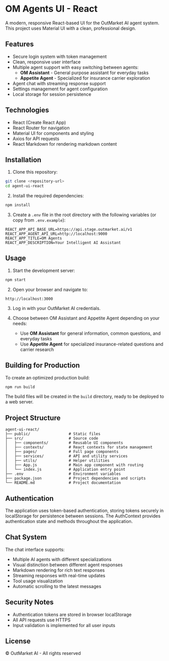 # OM Agents UI - React

A modern, responsive React-based UI for the OutMarket AI agent system. This project uses Material UI with a clean, professional design.

## Features

- Secure login system with token management
- Clean, responsive user interface
- Multiple agent support with easy switching between agents:
  - **OM Assistant** - General purpose assistant for everyday tasks
  - **Appetite Agent** - Specialized for insurance carrier exploration
- Agent chat with streaming response support
- Settings management for agent configuration
- Local storage for session persistence

## Technologies

- React (Create React App)
- React Router for navigation
- Material UI for components and styling
- Axios for API requests
- React Markdown for rendering markdown content

## Installation

1. Clone this repository:
```bash
git clone <repository-url>
cd agent-ui-react
```

2. Install the required dependencies:
```bash
npm install
```

3. Create a `.env` file in the root directory with the following variables (or copy from `.env.example`):
```
REACT_APP_API_BASE_URL=https://api.stage.outmarket.ai/v1
REACT_APP_AGENT_API_URL=http://localhost:9000
REACT_APP_TITLE=OM Agents
REACT_APP_DESCRIPTION=Your Intelligent AI Assistant
```

## Usage

1. Start the development server:
```bash
npm start
```

2. Open your browser and navigate to:
```
http://localhost:3000
```

3. Log in with your OutMarket AI credentials.

4. Choose between OM Assistant and Appetite Agent depending on your needs:
   - Use **OM Assistant** for general information, common questions, and everyday tasks
   - Use **Appetite Agent** for specialized insurance-related questions and carrier research

## Building for Production

To create an optimized production build:

```bash
npm run build
```

The build files will be created in the `build` directory, ready to be deployed to a web server.

## Project Structure

```
agent-ui-react/
├── public/                 # Static files
├── src/                    # Source code
│   ├── components/         # Reusable UI components
│   ├── contexts/           # React contexts for state management
│   ├── pages/              # Full page components
│   ├── services/           # API and utility services
│   ├── utils/              # Helper utilities
│   ├── App.js              # Main app component with routing
│   └── index.js            # Application entry point
├── .env                    # Environment variables
├── package.json            # Project dependencies and scripts
└── README.md               # Project documentation
```

## Authentication

The application uses token-based authentication, storing tokens securely in localStorage for persistence between sessions. The AuthContext provides authentication state and methods throughout the application.

## Chat System

The chat interface supports:
- Multiple AI agents with different specializations
- Visual distinction between different agent responses
- Markdown rendering for rich text responses
- Streaming responses with real-time updates
- Tool usage visualization
- Automatic scrolling to the latest messages

## Security Notes

- Authentication tokens are stored in browser localStorage
- All API requests use HTTPS
- Input validation is implemented for all user inputs

## License

© OutMarket AI - All rights reserved 